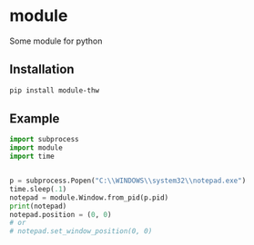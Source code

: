 # module

Some module for python

## Installation

```bash
pip install module-thw
```

## Example

```python
import subprocess
import module
import time


p = subprocess.Popen("C:\\WINDOWS\\system32\\notepad.exe")
time.sleep(.1)
notepad = module.Window.from_pid(p.pid)
print(notepad)
notepad.position = (0, 0)
# or
# notepad.set_window_position(0, 0)

```
